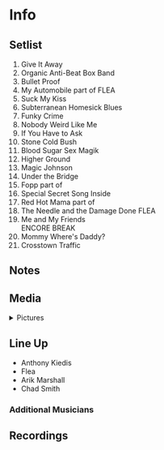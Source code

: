 # Info

## Setlist

1. Give It Away
2. Organic Anti-Beat Box Band
3. Bullet Proof
4. My Automobile part of FLEA
5. Suck My Kiss
6. Subterranean Homesick Blues
7. Funky Crime
8. Nobody Weird Like Me
9. If You Have to Ask
10. Stone Cold Bush
11. Blood Sugar Sex Magik
12. Higher Ground
13. Magic Johnson
14. Under the Bridge
15. Fopp part of
16. Special Secret Song Inside
17. Red Hot Mama part of
18. The Needle and the Damage Done FLEA
19. Me and My Friends
<br> ENCORE BREAK
20. Mommy Where's Daddy?
21. Crosstown Traffic

## Notes

## Media 

<details>
  <summary>Pictures</summary>
  <!--<img alt="Setlist" title="Setlist" src="_.jpg" height="200" />
  <img alt="Clipping" title="Clipping" src="_.jpg" height="200" />
  <img alt="Flyer" title="Flyer" src="_.jpg" height="200" />-->
</details>

## Line Up

* Anthony Kiedis
* Flea
* Arik Marshall
* Chad Smith

### Additional Musicians

## Recordings
